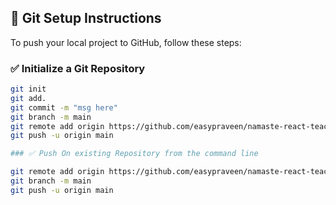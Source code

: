 ## 🚀 Git Setup Instructions

To push your local project to GitHub, follow these steps:

### ✅ Initialize a Git Repository

```bash
git init
git add.
git commit -m "msg here"
git branch -m main
git remote add origin https://github.com/easypraveen/namaste-react-teach.git
git push -u origin main

### ✅ Push On existing Repository from the command line

git remote add origin https://github.com/easypraveen/namaste-react-teach.git
git branch -m main
git push -u origin main
